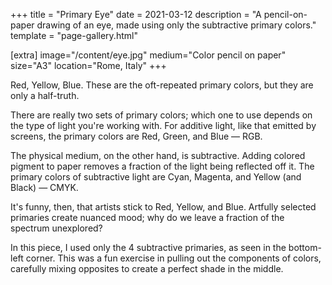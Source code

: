 +++
title = "Primary Eye"
date = 2021-03-12
description = "A pencil-on-paper drawing of an eye, made using only the subtractive primary colors."
template = "page-gallery.html"

[extra]
image="/content/eye.jpg"
medium="Color pencil on paper"
size="A3"
location="Rome, Italy"
+++

Red, Yellow, Blue. These are the oft-repeated primary colors, but they are only a half-truth.

There are really two sets of primary colors; which one to use depends on the type of light you're working with. For additive light, like that emitted by screens, the primary colors are Red, Green, and Blue — RGB.

The physical medium, on the other hand, is subtractive. Adding colored pigment to paper removes a fraction of the light being reflected off it. The primary colors of subtractive light are Cyan, Magenta, and Yellow (and Black) — CMYK.

It's funny, then, that artists stick to Red, Yellow, and Blue. Artfully selected primaries create nuanced mood; why do we leave a fraction of the spectrum unexplored?

In this piece, I used only the 4 subtractive primaries, as seen in the bottom-left corner. This was a fun exercise in pulling out the components of colors, carefully mixing opposites to create a perfect shade in the middle.
